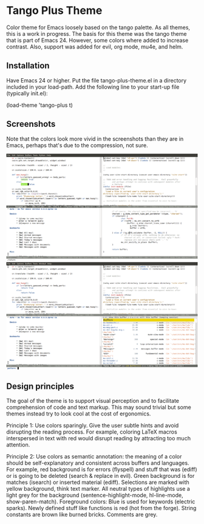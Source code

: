 Tango Plus Theme
================

Color theme for Emacs loosely based on the tango palette.  As all
themes, this is a work in progress.  The basis for this theme was the
tango theme that is part of Emacs 24.  However, some colors where
added to increase contrast.  Also, support was added for evil, org
mode, mu4e, and helm.

## Installation

Have Emacs 24 or higher.  Put the file tango-plus-theme.el in a
directory included in your load-path.  Add the following line to your
start-up file (typically init.el):

(load-theme 'tango-plus t)

## Screenshots

Note that the colors look more vivid in the screenshots than they are
in Emacs, perhaps that's due to the compression, not sure.

![A search in Evil](Screenshots/screenshot_search.png)
![A Helm session](Screenshots/screenshot_helm.png)

## Design principles

The goal of the theme is to support visual perception and to
facilitate comprehension of code and text markup.  This may sound
trivial but some themes instead try to look cool at the cost of
ergonomics.

Principle 1: Use colors sparingly.  Give the user subtle hints and
avoid disrupting the reading process.  For example, coloring LaTeX
macros interspersed in text with red would disrupt reading by
attracting too much attention.

Principle 2: Use colors as semantic annotation: the meaning of a color
should be self-explanatory and consistent across buffers and
languages.  For example, red background is for errors (flyspell) and
stuff that was (ediff) or is going to be deleted (search & replace in
evil).  Green background is for matches (isearch) or inserted material
(ediff).  Selections are marked with yellow background, think text
marker.  All neutral types of highlights use a light grey for the
background (sentence-highlight-mode, hl-line-mode,
show-paren-match).  Foreground colors: Blue is used for keywords
(electric sparks).  Newly defined stuff like functions is red (hot
from the forge).  String constants are brown like burned
bricks.  Comments are grey.
